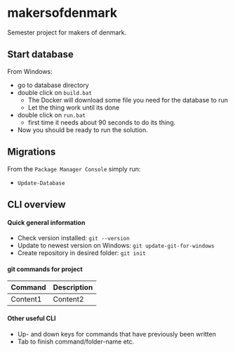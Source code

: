 # makersofdenmark
Semester project for makers of denmark. 

## Start database
From Windows:
- go to database directory
- double click on `build.bat`
  * The Docker will download some file you need for the database to run
  * Let the thing work until its done
- double click on `run.bat`
  * first time it needs about 90 seconds to do its thing.
- Now you should be ready to run the solution.

## Migrations
From the `Package Manager Console` simply run:
- `Update-Database`

## CLI overview
#### Quick general information

- Check version installed: `git --version`
- Update to newest version on Windows: `git update-git-for-windows`
- Create repository in desired folder: `git init`

#### git commands for project
Command | Description
------- | -----------
Content1 | Content2

#### Other useful CLI
- Up- and down keys for commands that have previously been written
- Tab to finish command/folder-name etc.
